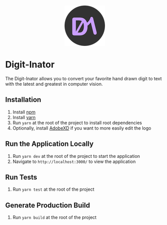 <p align="center">
  <img src="public/icons/icon-128x128.png" alt="The Digit-Inator logo. Two letters, &quot;D&quot; and &quot;I&quot;, but the &quot;D&quot; is made to look like a zero and the &quot;I&quot; to look like a one.">
</p>

# Digit-Inator
The Digit-Inator allows you to convert your favorite hand drawn digit to text with the latest and greatest in computer vision.

## Installation
1. Install [npm](https://www.npmjs.com/get-npm)
2. Install [yarn](https://classic.yarnpkg.com/en/docs/install/#windows-stable) 
3. Run `yarn` at the root of the project to install root dependencies
4. Optionally, install [AdobeXD](https://www.adobe.com/products/xd.html) if you want to more easily edit the logo

## Run the Application Locally
1. Run `yarn dev` at the root of the project to start the application
3. Navigate to `http://localhost:3000/` to view the application

## Run Tests
1. Run `yarn test` at the root of the project

## Generate Production Build
1. Run `yarn build` at the root of the project
